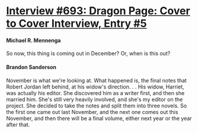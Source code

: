 # [Interview #693: Dragon Page: Cover to Cover Interview, Entry #5](https://www.theoryland.com/intvmain.php?i=693#5)

#### Michael R. Mennenga

So now, this thing is coming out in December? Or, when is this out?

#### Brandon Sanderson

November is what we're looking at. What happened is, the final notes that Robert Jordan left behind, at his widow's direction. . . His widow, Harriet, was actually his editor. She discovered him as a writer first, and then she married him. She's still very heavily involved, and she's my editor on the project. She decided to take the notes and split them into three novels. So the first one came out last November, and the next one comes out this November, and then there will be a final volume, either next year or the year after that.

